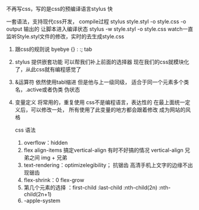 不再写css，写的是css的预编译语言stylus
快

一套语法，支持现代css开发，
compile过程
stylus style.styl -o style.css
-o output 输出的
让脚本进入编译状态
stylus -w style.styl -o style.css
watch一直监听Style.styl文件的修改，实时的去生成style.css
1. 跟css的规则说 byebye
  {} : :;   tab
2. stylus 提供嵌套功能
  可以帮我们补上前面的选择器
  现在我们的css就模块化了，从此css就有编程感觉了

3. &运算符
    依然使用tabl缩进 但是他与上一级同级，
    适合于同一个元素多个类名，.active或者伪类 伪状态
4. 变量定义
    将常用的，重复使用
    css不是编程语言，表达性的
    在最上面统一定义后，可以修改一处，
    所有使用了此变量的地方都会跟着修改
    成为网站的风格

    css 语法
     1. overflow：hidden
     2. flex align-items 搞定vertical-align
     有时不好搞的情况
     vertical-align 兄弟之间 img + 兄弟
     3. text-rendering：optimizelegibility；
     抗锯齿 高清手机上文字的边缘不出现锯齿
     4. flex-shrink：0
        flex-grow
    5. 第几个元素的选择
    ：first-child :last-child
    :nth-child(2n) :nth-child(2n+1)
    6. -apple-system